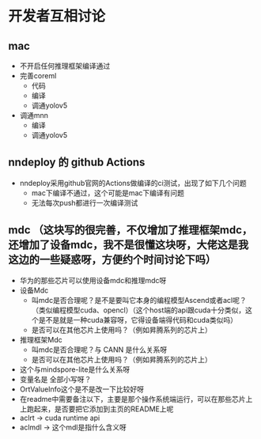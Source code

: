 # 开发者互相讨论

## mac
+ 不开启任何推理框架编译通过
+ 完善coreml
  + 代码
  + 编译
  + 调通yolov5
+ 调通mnn
  + 编译
  + 调通yolov5

## nndeploy 的 github Actions
+ nndeploy采用github官网的Actions做编译的ci测试，出现了如下几个问题
  + mac下编译不通过，这个可能是mac下编译有问题
  + 无法每次push都进行一次编译测试

## mdc （这块写的很完善，不仅增加了推理框架mdc，还增加了设备mdc，我不是很懂这块呀，大佬这是我这边的一些疑惑呀，方便约个时间讨论下吗）
+ 华为的那些芯片可以使用设备mdc和推理mdc呀
+ 设备Mdc
  + 叫mdc是否合理呢？是不是要叫它本身的编程模型Ascend或者acl呢？（类似编程模型cuda、opencl）（这个host端的api跟cuda十分类似，这个是不是就是一种cuda兼容呀，它得设备端得代码和cuda类似吗）
  + 是否可以在其他芯片上使用吗？（例如昇腾系列的芯片上）
+ 推理框架Mdc
  + 叫mdc是否合理呢？与 CANN 是什么关系呀
  + 是否可以在其他芯片上使用吗？（例如昇腾系列的芯片上）
+ 这个与mindspore-lite是什么关系呀
+ 变量名是 全部小写呀？
+ OrtValueInfo这个是不是改一下比较好呀
+ 在readme中需要备注以下，主要是那个操作系统端运行，可以在那些芯片上上跑起来，是否要把它添加到主页的README上呢
+ aclrt -> cuda runtime api
+ aclmdl -> 这个mdl是指什么含义呀